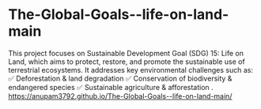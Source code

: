 # The-Global-Goals--life-on-land-main
This project focuses on Sustainable Development Goal (SDG) 15: Life on Land, which aims to protect, restore, and promote the sustainable use of terrestrial ecosystems. It addresses key environmental challenges such as:  ✅ Deforestation &amp; land degradation ✅ Conservation of biodiversity &amp; endangered species ✅ Sustainable agriculture &amp; afforestation .
https://anupam3792.github.io/The-Global-Goals--life-on-land-main/
